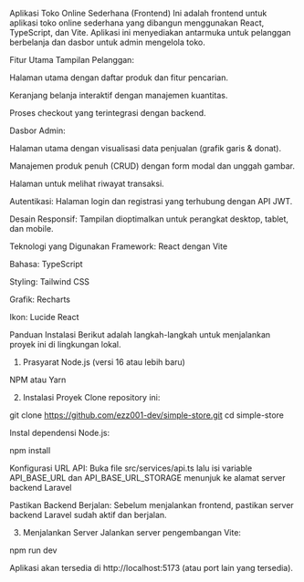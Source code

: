 Aplikasi Toko Online Sederhana (Frontend)
Ini adalah frontend untuk aplikasi toko online sederhana yang dibangun menggunakan React, TypeScript, dan Vite. Aplikasi ini menyediakan antarmuka untuk pelanggan berbelanja dan dasbor untuk admin mengelola toko.

Fitur Utama
Tampilan Pelanggan:

Halaman utama dengan daftar produk dan fitur pencarian.

Keranjang belanja interaktif dengan manajemen kuantitas.

Proses checkout yang terintegrasi dengan backend.

Dasbor Admin:

Halaman utama dengan visualisasi data penjualan (grafik garis & donat).

Manajemen produk penuh (CRUD) dengan form modal dan unggah gambar.

Halaman untuk melihat riwayat transaksi.

Autentikasi: Halaman login dan registrasi yang terhubung dengan API JWT.

Desain Responsif: Tampilan dioptimalkan untuk perangkat desktop, tablet, dan mobile.

Teknologi yang Digunakan
Framework: React dengan Vite

Bahasa: TypeScript

Styling: Tailwind CSS

Grafik: Recharts

Ikon: Lucide React

Panduan Instalasi
Berikut adalah langkah-langkah untuk menjalankan proyek ini di lingkungan lokal.

1. Prasyarat
   Node.js (versi 16 atau lebih baru)

NPM atau Yarn

2. Instalasi Proyek
   Clone repository ini:

git clone https://github.com/ezz001-dev/simple-store.git
cd simple-store

Instal dependensi Node.js:

npm install

Konfigurasi URL API:
Buka file src/services/api.ts lalu isi variable
API_BASE_URL dan API_BASE_URL_STORAGE menunjuk ke alamat server backend Laravel

Pastikan Backend Berjalan:
Sebelum menjalankan frontend, pastikan server backend Laravel sudah aktif dan berjalan.

3. Menjalankan Server
   Jalankan server pengembangan Vite:

npm run dev

Aplikasi akan tersedia di http://localhost:5173 (atau port lain yang tersedia).
